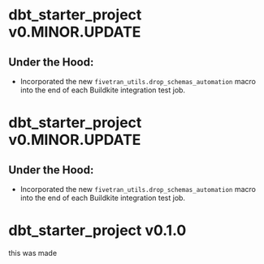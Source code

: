 # dbt_starter_project v0.MINOR.UPDATE

 ## Under the Hood:

- Incorporated the new `fivetran_utils.drop_schemas_automation` macro into the end of each Buildkite integration test job.

# dbt_starter_project v0.MINOR.UPDATE

 ## Under the Hood:

- Incorporated the new `fivetran_utils.drop_schemas_automation` macro into the end of each Buildkite integration test job.

# dbt_starter_project v0.1.0
this was made